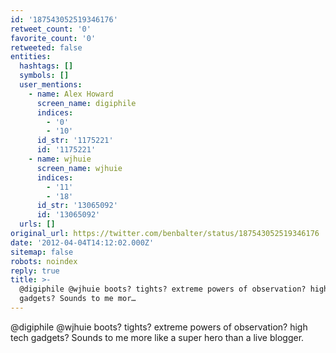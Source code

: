 ```yaml
---
id: '187543052519346176'
retweet_count: '0'
favorite_count: '0'
retweeted: false
entities:
  hashtags: []
  symbols: []
  user_mentions:
    - name: Alex Howard
      screen_name: digiphile
      indices:
        - '0'
        - '10'
      id_str: '1175221'
      id: '1175221'
    - name: wjhuie
      screen_name: wjhuie
      indices:
        - '11'
        - '18'
      id_str: '13065092'
      id: '13065092'
  urls: []
original_url: https://twitter.com/benbalter/status/187543052519346176
date: '2012-04-04T14:12:02.000Z'
sitemap: false
robots: noindex
reply: true
title: >-
  @digiphile @wjhuie boots? tights? extreme powers of observation? high tech
  gadgets? Sounds to me mor…
---
```


@digiphile @wjhuie boots? tights? extreme powers of observation? high tech gadgets? Sounds to me more like a super hero than a live blogger.